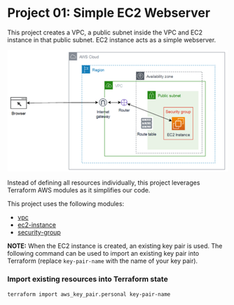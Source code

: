 # Project 01: Simple EC2 Webserver

This project creates a VPC, a public subnet inside the VPC and EC2 instance in that public subnet. EC2 instance acts as a simple webserver.

![](project-01.png)

Instead of defining all resources individually, this project leverages Terraform AWS modules as it simplifies our code.

This project uses the following modules:
- [vpc](https://registry.terraform.io/modules/terraform-aws-modules/vpc/aws)
- [ec2-instance](https://registry.terraform.io/modules/terraform-aws-modules/ec2-instance/aws)
- [security-group](https://registry.terraform.io/modules/terraform-aws-modules/security-group/aws)


**NOTE:** 
When the EC2 instance is created, an existing key pair is used. The following command can be used to import an existing key pair into Terraform (replace `key-pair-name` with the name of your key pair).
### Import existing resources into Terraform state
```
terraform import aws_key_pair.personal key-pair-name
```